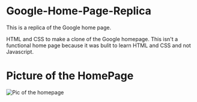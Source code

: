 # Google-Home-Page-Replica
This is a replica of the Google home page.

HTML and CSS to make a clone of the Google homepage.
This isn't a functional home page because it was bulit to learn HTML and CSS and not Javascript.

# Picture of the HomePage
![Pic of the homepage](https://github.com/CasterraDev/Google-Home-Page-Replica/GoogleHomePage.png?raw=true)
